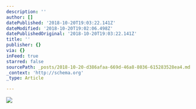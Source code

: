 ```yaml
---
description: ''
author: []
datePublished: '2018-10-20T19:03:22.141Z'
dateModified: '2018-10-20T19:02:06.498Z'
datePublishedOriginal: '2018-10-20T19:03:22.141Z'
title: ''
publisher: {}
via: {}
inFeed: true
starred: false
sourcePath: _posts/2018-10-20-d386afaa-669d-46a8-8036-615283528ea4.md
_context: 'http://schema.org'
_type: Article

---
```

![](https://the-grid-user-content.s3-us-west-2.amazonaws.com/52990444-3e67-49b8-bb5e-792eb755fe49.jpg)